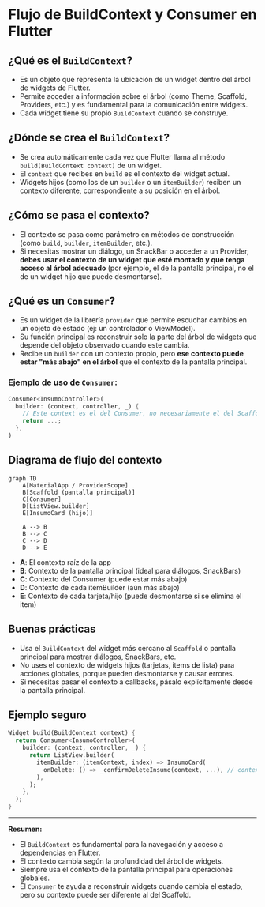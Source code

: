 # Flujo de BuildContext y Consumer en Flutter

## ¿Qué es el `BuildContext`?
- Es un objeto que representa la ubicación de un widget dentro del árbol de widgets de Flutter.
- Permite acceder a información sobre el árbol (como Theme, Scaffold, Providers, etc.) y es fundamental para la comunicación entre widgets.
- Cada widget tiene su propio `BuildContext` cuando se construye.

## ¿Dónde se crea el `BuildContext`?
- Se crea automáticamente cada vez que Flutter llama al método `build(BuildContext context)` de un widget.
- El `context` que recibes en `build` es el contexto del widget actual.
- Widgets hijos (como los de un `builder` o un `itemBuilder`) reciben un contexto diferente, correspondiente a su posición en el árbol.

## ¿Cómo se pasa el contexto?
- El contexto se pasa como parámetro en métodos de construcción (como `build`, `builder`, `itemBuilder`, etc.).
- Si necesitas mostrar un diálogo, un SnackBar o acceder a un Provider, **debes usar el contexto de un widget que esté montado y que tenga acceso al árbol adecuado** (por ejemplo, el de la pantalla principal, no el de un widget hijo que puede desmontarse).

## ¿Qué es un `Consumer`?
- Es un widget de la librería `provider` que permite escuchar cambios en un objeto de estado (ej: un controlador o ViewModel).
- Su función principal es reconstruir solo la parte del árbol de widgets que depende del objeto observado cuando este cambia.
- Recibe un `builder` con un contexto propio, pero **ese contexto puede estar "más abajo" en el árbol** que el contexto de la pantalla principal.

### Ejemplo de uso de `Consumer`:
```dart
Consumer<InsumoController>(
  builder: (context, controller, _) {
    // Este context es el del Consumer, no necesariamente el del Scaffold
    return ...;
  },
)
```

## Diagrama de flujo del contexto

```mermaid
graph TD
    A[MaterialApp / ProviderScope]
    B[Scaffold (pantalla principal)]
    C[Consumer]
    D[ListView.builder]
    E[InsumoCard (hijo)]

    A --> B
    B --> C
    C --> D
    D --> E
```

- **A**: El contexto raíz de la app
- **B**: Contexto de la pantalla principal (ideal para diálogos, SnackBars)
- **C**: Contexto del Consumer (puede estar más abajo)
- **D**: Contexto de cada itemBuilder (aún más abajo)
- **E**: Contexto de cada tarjeta/hijo (puede desmontarse si se elimina el item)

## Buenas prácticas
- Usa el `BuildContext` del widget más cercano al `Scaffold` o pantalla principal para mostrar diálogos, SnackBars, etc.
- No uses el contexto de widgets hijos (tarjetas, items de lista) para acciones globales, porque pueden desmontarse y causar errores.
- Si necesitas pasar el contexto a callbacks, pásalo explícitamente desde la pantalla principal.

## Ejemplo seguro
```dart
Widget build(BuildContext context) {
  return Consumer<InsumoController>(
    builder: (context, controller, _) {
      return ListView.builder(
        itemBuilder: (itemContext, index) => InsumoCard(
          onDelete: () => _confirmDeleteInsumo(context, ...), // context de la pantalla
        ),
      );
    },
  );
}
```

---

**Resumen:**
- El `BuildContext` es fundamental para la navegación y acceso a dependencias en Flutter.
- El contexto cambia según la profundidad del árbol de widgets.
- Siempre usa el contexto de la pantalla principal para operaciones globales.
- El `Consumer` te ayuda a reconstruir widgets cuando cambia el estado, pero su contexto puede ser diferente al del Scaffold.

